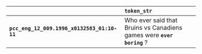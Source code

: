 |                                             | `token_str`                                                             |
|:--------------------------------------------|:------------------------------------------------------------------------|
| **`pcc_eng_12_009.1996_x0132583_01:10-11`** | Who ever said that Bruins vs Canadiens games were __``ever boring``__ ? |
